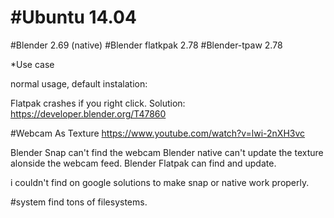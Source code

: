 #Ubuntu 14.04
============

#Blender 2.69 (native)
#Blender flatkpak 2.78
#Blender-tpaw 2.78

*Use case

normal usage, default instalation:

Flatpak crashes if you right click.
Solution:
https://developer.blender.org/T47860


#Webcam As Texture
https://www.youtube.com/watch?v=lwi-2nXH3vc

Blender Snap can't find the webcam
Blender native can't update the texture alonside the webcam feed.
Blender Flatpak can find and update.

i couldn't find  on google solutions to make snap or native work properly.



#system find tons of filesystems.
